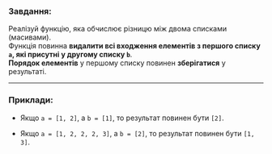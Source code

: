 
### **Завдання:**

Реалізуй функцію, яка обчислює різницю між двома списками (масивами).  
Функція повинна **видалити всі входження елементів з першого списку `a`, які присутні у другому списку `b`**.  
**Порядок елементів** у першому списку повинен **зберігатися** у результаті.

---

### **Приклади:**

- Якщо `a = [1, 2]`, а `b = [1]`, то результат повинен бути `[2]`.
    
- Якщо `a = [1, 2, 2, 2, 3]`, а `b = [2]`, то результат повинен бути `[1, 3]`.
